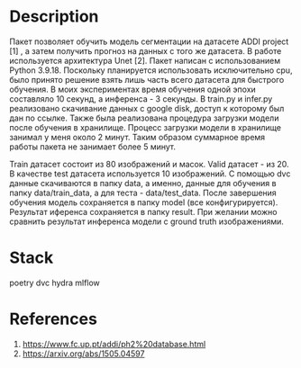# Description
Пакет позволяет обучить модель сегментации на датасете ADDI project [1] , а затем получить прогноз на данных с того же датасета.  В работе используется архитектура Unet [2].
Пакет написан с использованием Python 3.9.18.
Поскольку планируется использовать исключительно cpu, было принято решение взять лишь часть всего датасета для быстрого обучения. В моих экспериментах время обучения одной эпохи составляло 10 секунд, а инференса - 3 секунды. В train.py и infer.py реализовано скачивание данных с google disk, доступ к которому был дан по ссылке. Также была реализована процедура загрузки модели после обучения в хранилище. Процесс загрузки модели в хранилище занимал у меня около 2 минут. Таким образом суммарное время работы пакета не занимает более 5 минут.

Train датасет состоит из 80 изображений и масок. Valid датасет - из 20. В качестве test датасета используется 10 изображений.
С помощью dvc данные скачиваются в папку data, а именно, данные для обучения в папку data/train_data, а для теста - data/test_data. После завершения обучения модель сохраняется в папку model (все конфигурируется). Результат иференса сохраняется в папку result. При желании можно сравнить результат инференса модели с ground truth изображениями.


# Stack
poetry
dvc
hydra
mlflow

# References
1. https://www.fc.up.pt/addi/ph2%20database.html
2. https://arxiv.org/abs/1505.04597
